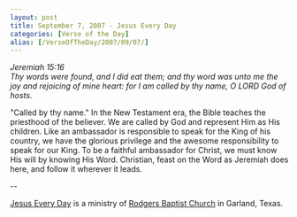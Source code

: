 ```yaml
---
layout: post
title: September 7, 2007 - Jesus Every Day
categories: [Verse of the Day]
alias: [/VerseOfTheDay/2007/09/07/]
---
```


_Jeremiah 15:16  
Thy words were found, and I did eat them; and thy word was unto me
the joy and rejoicing of mine heart: for I am called by thy name, O
LORD God of hosts._

"Called by thy name." In the New Testament era, the Bible teaches
the priesthood of the believer. We are called by God and represent
Him as His children. Like an ambassador is responsible to speak for
the King of his country, we have the glorious privilege and the
awesome responsibility to speak for our King. To be a faithful
ambassador for Christ, we must know His will by knowing His Word.
Christian, feast on the Word as Jeremiah does here, and follow it
wherever it leads.

 --

<a href=http://jesuseveryday.net>Jesus Every Day</a> is a ministry of <a href=http://rodgersbaptist.net>Rodgers Baptist Church</a> in Garland, Texas.
